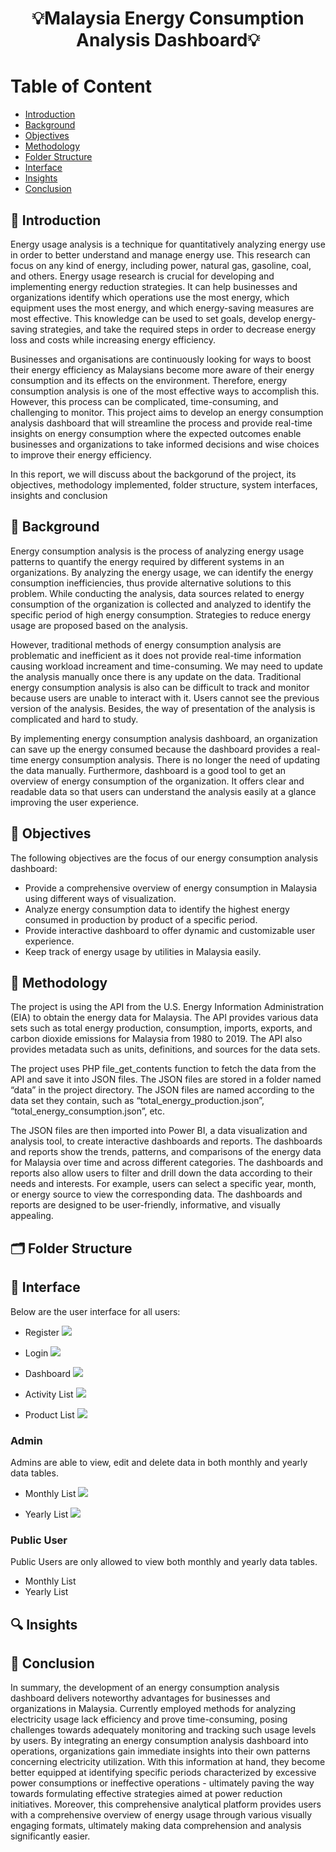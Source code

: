 <h1 align="center">💡Malaysia Energy Consumption Analysis Dashboard💡<br></br<a href="#" target="_blank" rel="noreferrer">  </a> </h1>

# Table of Content
* [Introduction](#-introduction)
* [Background](#-background)
* [Objectives](#-objectives)
* [Methodology](#-methodology)
* [Folder Structure](#-folder-structure)
* [Interface](#-interface)
* [Insights](#-insights)
* [Conclusion](#-conclusion)

## 📒 Introduction
Energy usage analysis is a technique for quantitatively analyzing energy use in order to better understand and manage energy use. This research can focus on any kind of energy, including power, natural gas, gasoline, coal, and others. Energy usage research is crucial for developing and implementing energy reduction strategies. It can help businesses and organizations identify which operations use the most energy, which equipment uses the most energy, and which energy-saving measures are most effective. This knowledge can be used to set goals, develop energy-saving strategies, and take the required steps in order to decrease energy loss and costs while increasing energy efficiency.

Businesses and organisations are continuously looking for ways to boost their energy efficiency as Malaysians become more aware of their energy consumption and its effects on the environment. Therefore, energy consumption analysis is one of the most effective ways to accomplish this. However, this process can be complicated, time-consuming, and challenging to monitor. This project aims to develop an energy consumption analysis dashboard that will streamline the process and provide real-time insights on energy consumption where the expected outcomes enable businesses and organizations to take informed decisions and wise choices to improve their energy efficiency.

In this report, we will discuss about the backgorund of the project, its objectives, methodology implemented, folder structure, system interfaces, insights and conclusion

## 🧱 Background
Energy consumption analysis is the process of analyzing energy usage patterns to quantify the energy required by different systems in an organizations. By analyzing the energy usage, we can identify the energy consumption inefficiencies, thus provide alternative solutions to this problem. While conducting the analysis, data sources related to energy consumption of the organization is collected and analyzed to identify the specific period of high energy consumption. Strategies to reduce energy usage are proposed based on the analysis.

However, traditional methods of energy consumption analysis are problematic and inefficient as it does not provide real-time information causing workload increament and time-consuming. We may need to update the analysis manually once there is any update on the data. Traditional energy consumption analysis is also can be difficult to track and monitor because users are unable to interact with it. Users cannot see the previous version of the analysis. Besides, the way of presentation of the analysis is complicated and hard to study.

By implementing energy consumption analysis dashboard, an organization can save up the energy consumed because the dashboard provides a real-time energy consumption analysis. There is no longer the need of updating the data manually. Furthermore, dashboard is a good tool to get an overview of energy consumption of the organization. It offers clear and readable data so that users can understand the analysis easily at a glance improving the user experience.

## 🔬 Objectives

The following objectives are the focus of our energy consumption analysis dashboard:
- Provide a comprehensive overview of energy consumption in Malaysia using different ways of visualization.
- Analyze energy consumption data to identify the highest energy consumed in production by product of a specific period.
- Provide interactive dashboard to offer dynamic and customizable user experience.
- Keep track of energy usage by utilities in Malaysia easily.

## 🔖 Methodology

The project is using the API from the U.S. Energy Information Administration (EIA) to obtain the energy data for Malaysia. The API provides various data sets such as total energy production, consumption, imports, exports, and carbon dioxide emissions for Malaysia from 1980 to 2019. The API also provides metadata such as units, definitions, and sources for the data sets.

The project uses PHP file_get_contents function to fetch the data from the API and save it into JSON files. The JSON files are stored in a folder named “data” in the project directory. The JSON files are named according to the data set they contain, such as “total_energy_production.json”, “total_energy_consumption.json”, etc.

The JSON files are then imported into Power BI, a data visualization and analysis tool, to create interactive dashboards and reports. The dashboards and reports show the trends, patterns, and comparisons of the energy data for Malaysia over time and across different categories. The dashboards and reports also allow users to filter and drill down the data according to their needs and interests. For example, users can select a specific year, month, or energy source to view the corresponding data. The dashboards and reports are designed to be user-friendly, informative, and visually appealing.


## 🗂️ Folder Structure
## 🧿 Interface
Below are the user interface for all users:
- Register 
<img  src="./Image/register.jpg"></img>

- Login 
<img  src="./Image/login.jpg"></img>

- Dashboard
<img  src="./Image/dashboard.jpg"></img>

- Activity List
<img  src="./Image/activity.jpg"></img>

- Product List
<img  src="./Image/product.jpg"></img>

### Admin
Admins are able to view, edit and delete data in both monthly and yearly data tables. 
- Monthly List 
<img  src="./Image/month.jpg"></img>

- Yearly List 
<img  src="./Image/year.jpg"></img>

### Public User
Public Users are only allowed to view both monthly and yearly data tables.
- Monthly List 
- Yearly List

## 🔍 Insights

## 📑 Conclusion

In summary, the development of an energy consumption analysis dashboard delivers noteworthy advantages for businesses and organizations in Malaysia. Currently employed methods for analyzing electricity usage lack efficiency and prove time-consuming, posing challenges towards adequately monitoring and tracking such usage levels by users. By integrating an energy consumption analysis dashboard into operations, organizations gain immediate insights into their own patterns concerning electricity utilization. With this information at hand, they become better equipped at identifying specific periods characterized by excessive power consumptions or ineffective operations - ultimately paving the way towards formulating effective strategies aimed at power reduction initiatives. Moreover, this comprehensive analytical platform provides users with a comprehensive overview of energy usage through various visually engaging formats, ultimately making data comprehension and analysis significantly easier.
